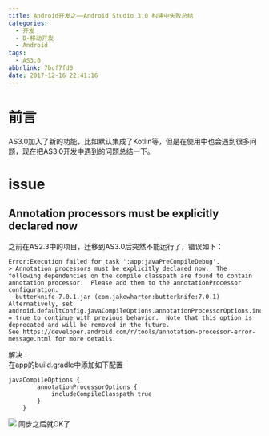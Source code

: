 ```yaml
---
title: Android开发之——Android Studio 3.0 构建中失败总结
categories:
  - 开发
  - D-移动开发
  - Android
tags:
  - AS3.0
abbrlink: 7bcf7fd0
date: 2017-12-16 22:41:16
---
```

# 前言

AS3.0加入了新的功能，比如默认集成了Kotlin等，但是在使用中也会遇到很多问题，现在把AS3.0开发中遇到的问题总结一下。

# issue
<!--more-->
## Annotation processors must be explicitly declared now
之前在AS2.3中的项目，迁移到AS3.0后突然不能运行了，错误如下：   

	Error:Execution failed for task ':app:javaPreCompileDebug'.
	> Annotation processors must be explicitly declared now.  The following dependencies on the compile classpath are found to contain annotation processor.  Please add them to the annotationProcessor configuration.
    - butterknife-7.0.1.jar (com.jakewharton:butterknife:7.0.1)
  	Alternatively, set android.defaultConfig.javaCompileOptions.annotationProcessorOptions.includeCompileClasspath = true to continue with previous behavior.  Note that this option is deprecated and will be removed in the future.
  	See https://developer.android.com/r/tools/annotation-processor-error-message.html for more details.

解决：   
在app的build.gradle中添加如下配置   

 	javaCompileOptions {
            annotationProcessorOptions {
                includeCompileClasspath true
            }
        }
![][1]
同步之后就OK了




[1]: https://cdn.jsdelivr.net/gh/PGzxc/CDN@master/blog-image/android-annotation.png